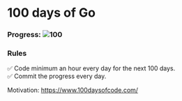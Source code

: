 # 100 days of Go 

### Progress: ![100](https://img.shields.io/badge/50-100-blue)

### Rules
✅ Code minimum an hour every day for the next 100 days.<br>
✅ Commit the progress every day.

Motivation: https://www.100daysofcode.com/
